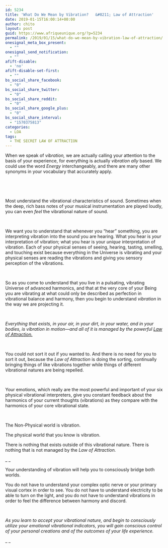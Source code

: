 ```yaml
---
id: 5234
title: 'What Do We Mean by Vibration?   &#8211; Law of Attraction'
date: 2019-01-15T16:00:14+00:00
author: chito
layout: post
guid: https://www.afriqueunique.org/?p=5234
permalink: /2019/01/15/what-do-we-mean-by-vibration-law-of-attraction/
onesignal_meta_box_present:
  - ""
onesignal_send_notification:
  - ""
afift-disable:
  - 'no'
afift-disable-set-first:
  - ""
bs_social_share_facebook:
  - "0"
bs_social_share_twitter:
  - "0"
bs_social_share_reddit:
  - "0"
bs_social_share_google_plus:
  - "0"
bs_social_share_interval:
  - "1570375813"
categories:
  - LOA
tags:
  - THE SECRET LAW OF ATTRACTION
---
```

When we speak of _vibration,_ we are actually calling your attention to the basis of your experience, for everything is actually _vibration ally_ based. We could use the word _Energy_ interchangeably, and there are many other synonyms in your vocabulary that accurately apply.

&nbsp;

&nbsp;

Most understand the vibrational characteristics of sound. Sometimes when the deep, rich bass notes of your musical instrumentation are played loudly, you can even _feel_ the vibrational nature of sound.

&nbsp;

We want you to understand that whenever you “hear” something, you are interpreting vibration into the sound you are hearing. What you hear is _your_ interpretation of vibration; what you hear is your _unique_ interpretation of vibration. Each of your physical senses of seeing, hearing, tasting, smelling, and touching exist because everything in the Universe is vibrating and your physical senses are reading the vibrations and giving you sensory perception of the vibrations.

&nbsp;

So as you come to understand that you live in a pulsating, vibrating Universe of advanced harmonics, and that at the very core of your Being you are vibrating at what could only be described as perfection in vibrational balance and harmony, then you begin to understand _vibration_ in the way we are projecting it.

&nbsp;

_Everything_ _that exists, in your air, in your dirt, in your water, and in your bodies, is vibration in motion—and all of it is managed by the powerful <u>Law of Attraction.</u>_

&nbsp;

You could not sort it out if you wanted to. And there is no need for you to sort it out, because the _Law of Attraction_ is doing the sorting, continually bringing things of like vibrations together while things of different vibrational natures are being repelled.

&nbsp;

Your emotions, which really are the most powerful and important of your six physical vibrational interpreters, give you constant feedback about the harmonics of your current thoughts (vibrations) as they compare with the harmonics of your core vibrational state.

&nbsp;

The Non-Physical world is vibration.

The physical world that you know is vibration.

There is nothing that exists outside of this vibrational nature. There is nothing that is not managed by the _Law of Attraction._

_ _

Your understanding of vibration will help you to consciously bridge both worlds.

You do not have to understand your complex optic nerve or your primary visual cortex in order to see. You do not have to understand electricity to be able to turn on the light, and you do not have to understand vibrations in order to feel the difference between harmony and discord.

&nbsp;

_As you learn to accept your vibrational nature, and begin to consciously utilize your emotional vibrational indicators, you will gain conscious control of your personal creations and of the outcomes of your life experience._

_ _